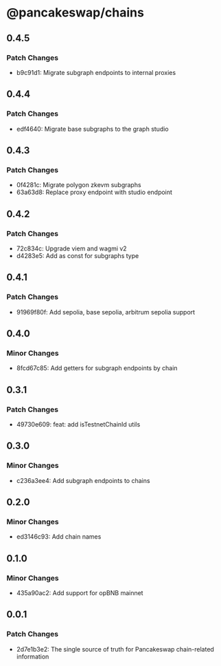 # @pancakeswap/chains

## 0.4.5

### Patch Changes

- b9c91d1: Migrate subgraph endpoints to internal proxies

## 0.4.4

### Patch Changes

- edf4640: Migrate base subgraphs to the graph studio

## 0.4.3

### Patch Changes

- 0f4281c: Migrate polygon zkevm subgraphs
- 63a63d8: Replace proxy endpoint with studio endpoint

## 0.4.2

### Patch Changes

- 72c834c: Upgrade viem and wagmi v2
- d4283e5: Add as const for subgraphs type

## 0.4.1

### Patch Changes

- 91969f80f: Add sepolia, base sepolia, arbitrum sepolia support

## 0.4.0

### Minor Changes

- 8fcd67c85: Add getters for subgraph endpoints by chain

## 0.3.1

### Patch Changes

- 49730e609: feat: add isTestnetChainId utils

## 0.3.0

### Minor Changes

- c236a3ee4: Add subgraph endpoints to chains

## 0.2.0

### Minor Changes

- ed3146c93: Add chain names

## 0.1.0

### Minor Changes

- 435a90ac2: Add support for opBNB mainnet

## 0.0.1

### Patch Changes

- 2d7e1b3e2: The single source of truth for Pancakeswap chain-related information
